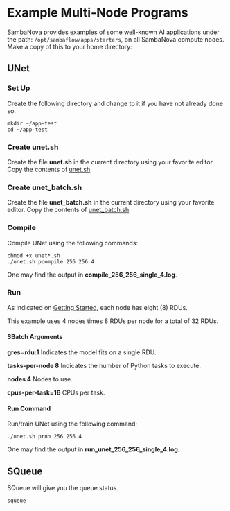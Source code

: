 # Example Multi-Node Programs

SambaNova provides examples of some well-known AI applications under the path: `/opt/sambaflow/apps/starters`, on all SambaNova compute nodes. Make a copy of this to your home directory:

## UNet

### Set Up

Create the following directory and change to it if you have not already done so.

```console
mkdir ~/app-test
cd ~/app-test
```

### Create unet.sh

Create the file **unet.sh** in the current directory using your favorite editor.
Copy the contents of [unet.sh](./files/unet.sh).

### Create unet_batch.sh

Create the file **unet_batch.sh** in the current directory using your favorite editor.
Copy the contents of [unet_batch.sh](./files/unet_batch.sh).

### Compile

Compile UNet using the following commands:

```console
chmod +x unet*.sh
./unet.sh pcompile 256 256 4
```

One may find the output in **compile_256_256_single_4.log**.

### Run

As indicated on [Getting Started](/docs/ai-testbed/sambanova_gen2/getting-started), each
node has eight (8) RDUs.

This example uses 4 nodes times 8 RDUs per node for a total of 32 RDUs.

#### SBatch Arguments

**gres=rdu:1** Indicates the model fits on a single RDU.

**tasks-per-node 8** Indicates the number of Python tasks to execute.

**nodes 4** Nodes to use.

**cpus-per-task=16** CPUs per task.

#### Run Command

Run/train UNet using the following command:

```console
./unet.sh prun 256 256 4
```

One may find the output in **run_unet_256_256_single_4.log**.

## SQueue

SQueue will give you the queue status.

```console
squeue
```

